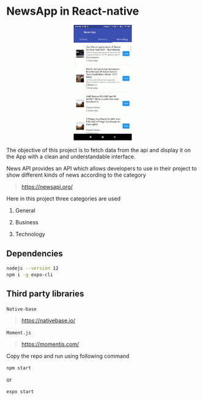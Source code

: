 # NewsApp in React-native

<p align="center">
  <img src=newsapp.gif width="30%" height="30%" />
</p>

The objective of this project is to fetch data from the api and display it on the App with a clean and understandable interface.

News API provides an API which allows developers to use in their project to show different kinds of news according to the category

>https://newsapi.org/

Here in this project three categories are used 

1. General

2. Business

3. Technology

## Dependencies

```bash
nodejs --version 12
npm i -g expo-cli
```
## Third party libraries

`Native-base`

>https://nativebase.io/

`Moment.js`

>https://momentjs.com/

Copy the repo and run using following command

```bash
npm start 
```
   or

```bash
expo start 
```

